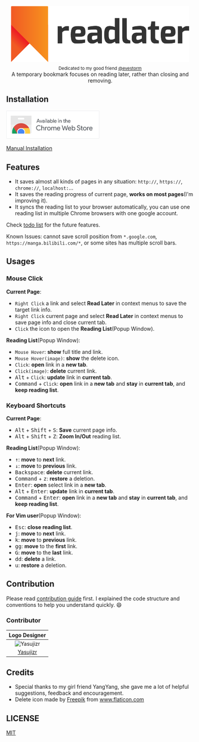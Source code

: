 <p align="center">
  <img src="assets/images/logotype.png" alt="Read Later Logo" height="150px"><br>
  <sub>Dedicated to my good friend <a href="https://github.com/evestorm">@evestorm</a></sub><br>
  A temporary bookmark focuses on reading later, rather than closing and removing.
</p>

## Installation
<a href="https://chrome.google.com/webstore/detail/fbmfcfkokefgbmfcjahdmomlifclekib/">
  <img src="assets/images/chrome-store-logo.png" width="250px" alt="chrome-store-logo">
</a>

[Manual Installation](https://github.com/willbchang/chrome-read-later/wiki/Manual-Installation)

## Features
- It saves almost all kinds of pages in any situation: `http://`, `https://`, `chrome://`, `localhost:`...
- It saves the reading progress of current page, **works on most pages**(I'm improving it).
- It syncs the reading list to your browser automatically, you can use one reading list in multiple Chrome browsers with one google account.

Check [todo list](https://github.com/willbchang/chrome-read-later/wiki/TODO) for the future features.

Known Issues: cannot save scroll position from `*.google.com`, `https://manga.bilibili.com/*`, or some sites has multiple scroll bars.

## Usages
### Mouse Click
**Current Page**:
- `Right Click` a link and select **Read Later** in context menus to save the target link info.
- `Right Click` current page and select **Read Later** in context menus to save page info and close current tab.
- `Click` the icon to open the **Reading List**(Popup Window).

**Reading List**(Popup Window):
- `Mouse Hover`: **show** full title and link.
- `Mouse Hover(image)`: **show** the delete icon.
- `Click`: **open** link in a **new tab**.
- `Click(image)`: **delete** current link.
- <kbd>Alt</kbd> + `Click`:  **update** link in **current tab**.
- <kbd>Command</kbd> + `Click`: **open** link in a **new tab** and **stay** in **current tab**, and **keep reading list**.

### Keyboard Shortcuts
**Current Page**:
- <kbd>Alt</kbd> + <kbd>Shift</kbd> + <kbd>S</kbd>: **Save** current page info.
- <kbd>Alt</kbd> + <kbd>Shift</kbd> + <kbd>Z</kbd>: **Zoom In/Out** reading list.

**Reading List**(Popup Window):
- <kbd>↑</kbd>: **move** to **next** link.
- <kbd>↓</kbd>: **move** to **previous** link.
- <kbd>Backspace</kbd>: **delete** current link.
- <kbd>Command</kbd> + <kbd>z</kbd>: **restore** a deletion.
- <kbd>Enter</kbd>: **open** select link in a **new tab**.
- <kbd>Alt</kbd> + <kbd>Enter</kbd>: **update** link in **current tab**.
- <kbd>Command</kbd> + <kbd>Enter</kbd>: **open** link in a **new tab** and **stay** in **current tab**, and **keep reading list**.

**For Vim user**(Popup Window):
- <kbd>Esc</kbd>: **close reading list**.
- <kbd>j</kbd>: **move** to **next** link.
- <kbd>k</kbd>: **move** to **previous** link.
- <kbd>gg</kbd>: **move** to the **first** link.
- <kbd>G</kbd>: **move** to the **last** link.
- <kbd>dd</kbd>: **delete** a link.
- <kbd>u</kbd>: **restore** a deletion.

## Contribution
Please read [contribution guide](https://github.com/willbchang/chrome-read-later/wiki/Contribution-Guide) first.
I explained the code structure and conventions to help you understand quickly. 😄

### Contributor
|                              Logo Designer                              |
| :---------------------------------------------------------------------: |
| ![Yasujizr](https://avatars0.githubusercontent.com/u/36993664?s=88&v=4) |
|                 [Yasujizr](https://github.com/Yasujizr)                 |

## Credits
- Special thanks to my girl friend YangYang, she gave me a lot of helpful suggestions, feedback and encouragement.
- Delete icon made by <a href="https://www.flaticon.com/authors/freepik" title="Freepik">Freepik</a> from <a href="https://www.flaticon.com/" title="Flaticon"> www.flaticon.com </a>

## LICENSE
[MIT](LICENSE)
